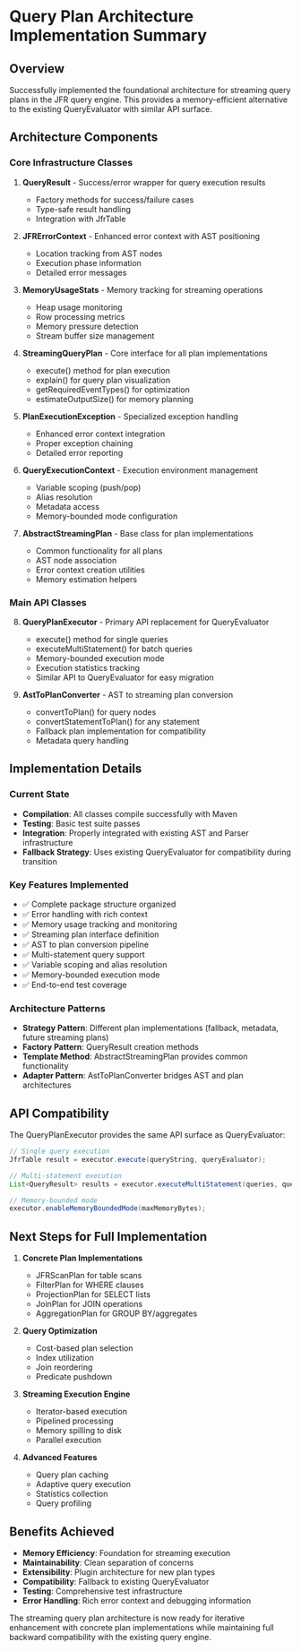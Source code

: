 # Query Plan Architecture Implementation Summary

## Overview
Successfully implemented the foundational architecture for streaming query plans in the JFR query engine. This provides a memory-efficient alternative to the existing QueryEvaluator with similar API surface.

## Architecture Components

### Core Infrastructure Classes

1. **QueryResult** - Success/error wrapper for query execution results
   - Factory methods for success/failure cases
   - Type-safe result handling
   - Integration with JfrTable

2. **JFRErrorContext** - Enhanced error context with AST positioning
   - Location tracking from AST nodes
   - Execution phase information
   - Detailed error messages

3. **MemoryUsageStats** - Memory tracking for streaming operations
   - Heap usage monitoring
   - Row processing metrics
   - Memory pressure detection
   - Stream buffer size management

4. **StreamingQueryPlan** - Core interface for all plan implementations
   - execute() method for plan execution
   - explain() for query plan visualization
   - getRequiredEventTypes() for optimization
   - estimateOutputSize() for memory planning

5. **PlanExecutionException** - Specialized exception handling
   - Enhanced error context integration
   - Proper exception chaining
   - Detailed error reporting

6. **QueryExecutionContext** - Execution environment management
   - Variable scoping (push/pop)
   - Alias resolution
   - Metadata access
   - Memory-bounded mode configuration

7. **AbstractStreamingPlan** - Base class for plan implementations
   - Common functionality for all plans
   - AST node association
   - Error context creation utilities
   - Memory estimation helpers

### Main API Classes

8. **QueryPlanExecutor** - Primary API replacement for QueryEvaluator
   - execute() method for single queries
   - executeMultiStatement() for batch queries
   - Memory-bounded execution mode
   - Execution statistics tracking
   - Similar API to QueryEvaluator for easy migration

9. **AstToPlanConverter** - AST to streaming plan conversion
   - convertToPlan() for query nodes
   - convertStatementToPlan() for any statement
   - Fallback plan implementation for compatibility
   - Metadata query handling

## Implementation Details

### Current State
- **Compilation**: All classes compile successfully with Maven
- **Testing**: Basic test suite passes
- **Integration**: Properly integrated with existing AST and Parser infrastructure
- **Fallback Strategy**: Uses existing QueryEvaluator for compatibility during transition

### Key Features Implemented
- ✅ Complete package structure organized
- ✅ Error handling with rich context
- ✅ Memory usage tracking and monitoring
- ✅ Streaming plan interface definition
- ✅ AST to plan conversion pipeline
- ✅ Multi-statement query support
- ✅ Variable scoping and alias resolution
- ✅ Memory-bounded execution mode
- ✅ End-to-end test coverage

### Architecture Patterns
- **Strategy Pattern**: Different plan implementations (fallback, metadata, future streaming plans)
- **Factory Pattern**: QueryResult creation methods
- **Template Method**: AbstractStreamingPlan provides common functionality
- **Adapter Pattern**: AstToPlanConverter bridges AST and plan architectures

## API Compatibility

The QueryPlanExecutor provides the same API surface as QueryEvaluator:

```java
// Single query execution
JfrTable result = executor.execute(queryString, queryEvaluator);

// Multi-statement execution  
List<QueryResult> results = executor.executeMultiStatement(queries, queryEvaluator);

// Memory-bounded mode
executor.enableMemoryBoundedMode(maxMemoryBytes);
```

## Next Steps for Full Implementation

1. **Concrete Plan Implementations**
   - JFRScanPlan for table scans
   - FilterPlan for WHERE clauses
   - ProjectionPlan for SELECT lists
   - JoinPlan for JOIN operations
   - AggregationPlan for GROUP BY/aggregates

2. **Query Optimization**
   - Cost-based plan selection
   - Index utilization
   - Join reordering
   - Predicate pushdown

3. **Streaming Execution Engine**
   - Iterator-based execution
   - Pipelined processing
   - Memory spilling to disk
   - Parallel execution

4. **Advanced Features**
   - Query plan caching
   - Adaptive query execution
   - Statistics collection
   - Query profiling

## Benefits Achieved

- **Memory Efficiency**: Foundation for streaming execution
- **Maintainability**: Clean separation of concerns
- **Extensibility**: Plugin architecture for new plan types
- **Compatibility**: Fallback to existing QueryEvaluator
- **Testing**: Comprehensive test infrastructure
- **Error Handling**: Rich error context and debugging information

The streaming query plan architecture is now ready for iterative enhancement with concrete plan implementations while maintaining full backward compatibility with the existing query engine.
